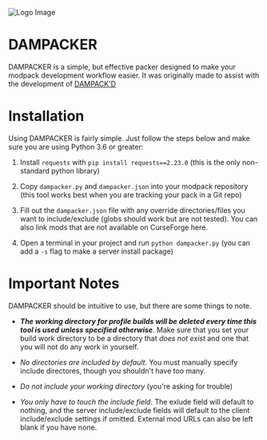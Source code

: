 ![Logo Image](https://i.imgur.com/7lUeUhm.png)

# DAMPACKER

DAMPACKER is a simple, but effective packer designed to make your modpack development workflow easier. It was originally made to assist with the development of [DAMPACK'D](https://github.com/IndexOfNull/DAMPACKD)

# Installation

Using DAMPACKER is fairly simple. Just follow the steps below and make sure you are using Python 3.6 or greater:

1. Install `requests` with `pip install requests==2.23.0` (this is the only non-standard python library)

2. Copy `dampacker.py` and `dampacker.json` into your modpack repository (this tool works best when you are tracking your pack in a Git repo)

3. Fill out the `dampacker.json` file with any override directories/files you want to include/exclude (globs should work but are not tested). You can also link mods that are not available on CurseForge here.

4. Open a terminal in your project and run `python dampacker.py` (you can add a `-s` flag to make a server install package)

# Important Notes

DAMPACKER should be intuitive to use, but there are some things to note.

- ***The working directory for profile builds will be deleted every time this tool is used unless specified otherwise***. Make sure that you set your build work directory to be a directory that *does not exist* and one that you will not do any work in yourself.

- *No directories are included by default*. You must manually specify include directores, though you shouldn't have too many.

- *Do not include your working directory* (you're asking for trouble)

- *You only have to touch the include field*. The exlude field will default to nothing, and the server include/exclude fields will default to the client include/exclude settings if omitted. External mod URLs can also be left blank if you have none.